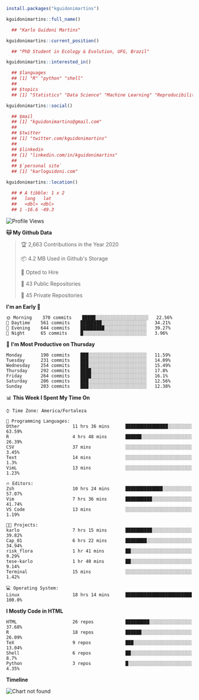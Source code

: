 ```r
install.packages("kguidonimartins")

kguidonimartins::full_name()

  ## "Karlo Guidoni Martins"

kguidonimartins::current_position()

  ## "PhD Student in Ecology & Evolution, UFG, Brazil"

kguidonimartins::interested_in()

  ## $languages
  ## [1] "R" "python" "shell" 
  ##
  ## $topics
  ## [1] "Statistics" "Data Science" "Machine Learning" "Reproducibility"

kguidonimartins::social()

  ## $mail
  ## [1] "kguidonimartins@gmail.com"
  ## 
  ## $twitter
  ## [1] "twitter.com/kguidonimartins"
  ## 
  ## $linkedin
  ## [1] "linkedin.com/in/kguidonimartins"
  ## 
  ## $`personal site`
  ## [1] "karloguidoni.com"

kguidonimartins::location()

  ## # A tibble: 1 x 2
  ##   long   lat
  ##   <dbl> <dbl>
  ## 1 -16.6 -49.3
```

<!--START_SECTION:waka-->
![Profile Views](http://img.shields.io/badge/Profile%20Views-1-blue)

**🐱 My Github Data** 

> 🏆 2,663 Contributions in the Year 2020
 > 
> 📦 4.2 MB Used in Github's Storage 
 > 
> 💼 Opted to Hire
 > 
> 📜 43 Public Repositories
 > 
> 🔑 45 Private Repositories 

**I'm an Early 🐤** 

```text
🌞 Morning    370 commits    █████░░░░░░░░░░░░░░░░░░░░   22.56% 
🌆 Daytime    561 commits    ████████░░░░░░░░░░░░░░░░░   34.21% 
🌃 Evening    644 commits    █████████░░░░░░░░░░░░░░░░   39.27% 
🌙 Night      65 commits     █░░░░░░░░░░░░░░░░░░░░░░░░   3.96%

```
📅 **I'm Most Productive on Thursday** 

```text
Monday       190 commits    ███░░░░░░░░░░░░░░░░░░░░░░   11.59% 
Tuesday      231 commits    ███░░░░░░░░░░░░░░░░░░░░░░   14.09% 
Wednesday    254 commits    ███░░░░░░░░░░░░░░░░░░░░░░   15.49% 
Thursday     292 commits    ████░░░░░░░░░░░░░░░░░░░░░   17.8% 
Friday       264 commits    ████░░░░░░░░░░░░░░░░░░░░░   16.1% 
Saturday     206 commits    ███░░░░░░░░░░░░░░░░░░░░░░   12.56% 
Sunday       203 commits    ███░░░░░░░░░░░░░░░░░░░░░░   12.38%

```


📊 **This Week I Spent My Time On** 

```text
⌚︎ Time Zone: America/Fortaleza

💬 Programming Languages: 
Other                    11 hrs 36 mins      ████████████████░░░░░░░░░   63.59% 
R                        4 hrs 48 mins       ██████░░░░░░░░░░░░░░░░░░░   26.39% 
CSV                      37 mins             ░░░░░░░░░░░░░░░░░░░░░░░░░   3.45% 
Text                     14 mins             ░░░░░░░░░░░░░░░░░░░░░░░░░   1.3% 
VimL                     13 mins             ░░░░░░░░░░░░░░░░░░░░░░░░░   1.23%

🔥 Editors: 
Zsh                      10 hrs 24 mins      ██████████████░░░░░░░░░░░   57.07% 
Vim                      7 hrs 36 mins       ██████████░░░░░░░░░░░░░░░   41.74% 
VS Code                  13 mins             ░░░░░░░░░░░░░░░░░░░░░░░░░   1.19%

🐱‍💻 Projects: 
karlo                    7 hrs 15 mins       ██████████░░░░░░░░░░░░░░░   39.82% 
Cap_01                   6 hrs 22 mins       ████████░░░░░░░░░░░░░░░░░   34.94% 
risk_flora               1 hr 41 mins        ██░░░░░░░░░░░░░░░░░░░░░░░   9.29% 
tese-karlo               1 hr 40 mins        ██░░░░░░░░░░░░░░░░░░░░░░░   9.14% 
Terminal                 15 mins             ░░░░░░░░░░░░░░░░░░░░░░░░░   1.42%

💻 Operating System: 
Linux                    18 hrs 14 mins      █████████████████████████   100.0%

```

**I Mostly Code in HTML** 

```text
HTML                     26 repos            █████████░░░░░░░░░░░░░░░░   37.68% 
R                        18 repos            ██████░░░░░░░░░░░░░░░░░░░   26.09% 
TeX                      9 repos             ███░░░░░░░░░░░░░░░░░░░░░░   13.04% 
Shell                    6 repos             ██░░░░░░░░░░░░░░░░░░░░░░░   8.7% 
Python                   3 repos             █░░░░░░░░░░░░░░░░░░░░░░░░   4.35%

```


**Timeline**

![Chart not found](https://github.com/kguidonimartins/kguidonimartins/blob/master/charts/bar_graph.png) 


<!--END_SECTION:waka-->
